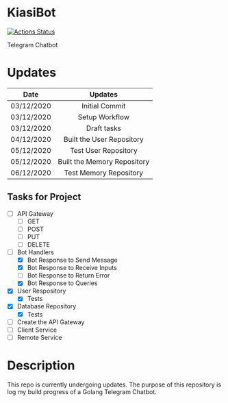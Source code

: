 # KiasiBot

[![Actions Status](https://github.com/gabrielleeyj/KiasiBot/workflows/Test%20Go/badge.svg)](https://github.com/gabrielleeyj/KiasiBot/actions)

Telegram Chatbot

# Updates

| Date       |    Updates     |
| ---------- | :------------: |
| 03/12/2020 | Initial Commit |
| 03/12/2020 | Setup Workflow |
| 03/12/2020 | Draft tasks    |
| 04/12/2020 | Built the User Repository |
| 05/12/2020 | Test User Repository |
| 05/12/2020 | Built the Memory Repository |
| 06/12/2020 | Test Memory Repository |

## Tasks for Project

- [ ] API Gateway
  - [ ] GET
  - [ ] POST
  - [ ] PUT
  - [ ] DELETE
- [ ] Bot Handlers
  - [X] Bot Response to Send Message
  - [X] Bot Response to Receive Inputs
  - [ ] Bot Response to Return Error
  - [X] Bot Response to Queries
- [X] User Respository
  - [X] Tests
- [X] Database Repository
  - [X] Tests
- [ ] Create the API Gateway
- [ ] Client Service
- [ ] Remote Service

# Description

This repo is currently undergoing updates. The purpose of this repository is log my build progress of a Golang Telegram Chatbot.
